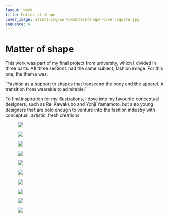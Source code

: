 ```yaml
---
layout: work
title: Matter of shape
cover_image: assets/img/work/matterofshape-cover-square.jpg
sequence: 6
---
```


<h1>Matter of shape</h1>


<p>This work was part of my final project from university, which I divided in three parts.  All three sections had the same subject, fashion image. For this one, the theme was:

<p>“Fashion as a support to shapes that transcend the body and the apparel. A transition from wearable to admirable.”</p>

<p>To find inspiration for my illustrations, I dove into my favourite conceptual designers, such as Rei Kawakubo and Yohji Yamamoto, but also young designers that are bold enough to venture into the fashion industry with conceptual, artistic, fresh creations.</p>


<figure>
  <img src="{{ "/assets/img/work/mos/mos1.png" | relative_url }}" />
</figure>

<figure>
  <img src="{{ "/assets/img/work/mos/mos2.png" | relative_url }}" />
</figure>

<figure>
  <img src="{{ "/assets/img/work/mos/mos3.png" | relative_url }}" />
</figure>

<figure>
  <img src="{{ "/assets/img/work/mos/mos4.png" | relative_url }}" />
</figure>

<figure>
  <img src="{{ "/assets/img/work/mos/mos5.png" | relative_url }}" class="vertical-picture" />
</figure>

<figure>
  <img src="{{ "/assets/img/work/mos/mos6.png" | relative_url }}"  />
</figure>

<figure>
  <img src="{{ "/assets/img/work/mos/mos7.png" | relative_url }}" class="vertical-picture" />
</figure>

<figure>
  <img src="{{ "/assets/img/work/mos/mos8.png" | relative_url }}" class="vertical-picture" />
</figure>

<figure>
  <img src="{{ "/assets/img/work/mos/mos9.png" | relative_url }}" class="vertical-picture" />
</figure>

<figure>
  <img src="{{ "/assets/img/work/mos/mos10.png" | relative_url }}" class="vertical-picture" />
</figure>
